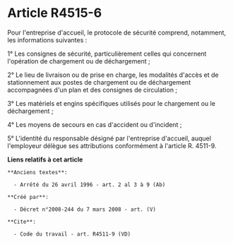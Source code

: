 # Article R4515-6

Pour l'entreprise d'accueil, le protocole de sécurité comprend, notamment, les informations suivantes : 

1° Les consignes de sécurité, particulièrement celles qui concernent l'opération de chargement ou de déchargement ; 

2° Le lieu de livraison ou de prise en charge, les modalités d'accès et de stationnement aux postes de chargement ou de
déchargement accompagnées d'un plan et des consignes de circulation ; 

3° Les matériels et engins spécifiques utilisés pour le chargement ou le déchargement ; 

4° Les moyens de secours en cas d'accident ou d'incident ; 

5° L'identité du responsable désigné par l'entreprise d'accueil, auquel l'employeur délègue ses attributions conformément à
l'article R. 4511-9.

**Liens relatifs à cet article**

	**Anciens textes**:

	  - Arrêté du 26 avril 1996 - art. 2 al 3 à 9 (Ab)

	**Créé par**:

	  - Décret n°2008-244 du 7 mars 2008 - art. (V)

	**Cite**:

	  - Code du travail - art. R4511-9 (VD)
